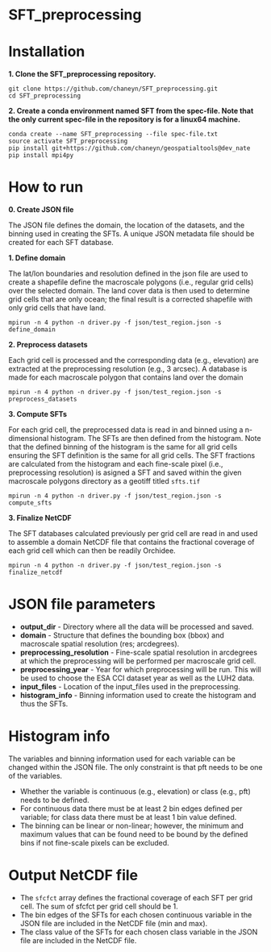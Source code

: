 # SFT_preprocessing

# Installation

**1. Clone the SFT_preprocessing repository.**

```
git clone https://github.com/chaneyn/SFT_preprocessing.git
cd SFT_preprocessing
```

**2. Create a conda environment named SFT from the spec-file. Note that the only current spec-file in the repository is for a linux64 machine.** 

```
conda create --name SFT_preprocessing --file spec-file.txt
source activate SFT_preprocessing
pip install git+https://github.com/chaneyn/geospatialtools@dev_nate
pip install mpi4py
```

# How to run

**0. Create JSON file**

The JSON file defines the domain, the location of the datasets, and the binning used in creating the SFTs. A unique JSON metadata file should be created for each SFT database. 

**1. Define domain**

The lat/lon boundaries and resolution defined in the json file are used to create a shapefile define the macroscale polygons (i.e., regular grid cells) over the selected domain. The land cover data is then used to determine grid cells that are only ocean; the final result is a corrected shapefile with only grid cells that have land.

```
mpirun -n 4 python -n driver.py -f json/test_region.json -s define_domain
```

**2. Preprocess datasets**

Each grid cell is processed and the corresponding data (e.g., elevation) are extracted at the preprocessing resolution (e.g., 3 arcsec). A database is made for each macroscale polygon that contains land over the domain

```
mpirun -n 4 python -n driver.py -f json/test_region.json -s preprocess_datasets
```

**3. Compute SFTs**

For each grid cell, the preprocessed data is read in and binned using a n-dimensional histogram. The SFTs are then defined from the histogram. Note that the defined binning of the histogram is the same for all grid cells ensuring the SFT definition is the same for all grid cells. The SFT fractions are calculated from the histogram and each fine-scale pixel (i.e., preprocessing resolution) is asigned a SFT and saved within the given macroscale polygons directory as a geotiff titled `sfts.tif`

```
mpirun -n 4 python -n driver.py -f json/test_region.json -s compute_sfts
```

**3. Finalize NetCDF**

The SFT databases calculated previously per grid cell are read in and used to assemble a domain NetCDF file that contains the fractional coverage of each grid cell which can then be readily Orchidee. 

```
mpirun -n 4 python -n driver.py -f json/test_region.json -s finalize_netcdf
```

# JSON file parameters

* **output_dir** - Directory where all the data will be processed and saved.
* **domain** - Structure that defines the bounding box (bbox) and macroscale spatial resolution (res; arcdegrees).
* **preprocessing_resolution** - Fine-scale spatial resolution in arcdegrees at which the preprocessing will be performed per macroscale grid cell. 
* **preprocessing_year** - Year for which preprocessing will be run. This will be used to choose the ESA CCI dataset year as well as the LUH2 data. 
* **input_files** - Location of the input_files used in the preprocessing. 
* **histogram_info** - Binning information used to create the histogram and thus the SFTs. 

# Histogram info

The variables and binning information used for each variable can be changed within the JSON file. The only constraint is that pft needs to be one of the variables. 

* Whether the variable is continuous (e.g., elevation) or class (e.g., pft) needs to be defined.
* For continuous data there must be at least 2 bin edges defined per variable; for class data there must be at least 1 bin value defined. 
* The binning can be linear or non-linear; however, the minimum and maximum values that can be found need to be bound by the defined bins if not fine-scale pixels can be excluded. 

# Output NetCDF file

* The `sfcfct` array defines the fractional coverage of each SFT per grid cell. The sum of sfcfct per grid cell should be 1. 
* The bin edges of the SFTs for each chosen continuous variable in the JSON file are included in the NetCDF file (min and max).
* The class value of the SFTs for each chosen class variable in the JSON file are included in the NetCDF file. 